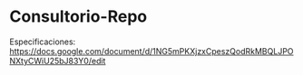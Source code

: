 # Consultorio-Repo

Especificaciones: https://docs.google.com/document/d/1NG5mPKXjzxCpeszQodRkMBQLJPONXtyCWiU25bJ83Y0/edit
